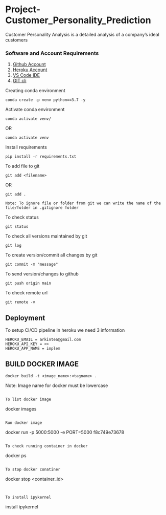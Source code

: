 # Project-Customer_Personality_Prediction
Customer Personality Analysis is a detailed analysis of a company’s ideal customers

### Software and Account Requirements
1. [Github Account](https://github.com/)
2. [Heroku Account](https://id.heroku.com/login)
3. [VS Code IDE](https://code.visualstudio.com/download)
4. [GIT cli](https://git-scm.com/downloads)

Creating conda environment
```
conda create -p venv python==3.7 -y
```

Activate conda environment
```
conda activate venv/
```
OR
```
conda activate venv
```

Install requirements
```
pip install -r requirements.txt
```

To add file to git
```
git add <filename>
```
OR
```
git add .
```

```
Note: To ignore file or folder from git we can write the name of the file/folder in .gitignore folder
```

To check status
```
git status
```

To check all versions maintained by git
```
git log
```

To create version/commit all changes by git
```
git commit -m "message"
```

To send version/changes to github
```
git push origin main
```

To check remote url
```
git remote -v
```

## Deployment
To setup CI/CD pipeline in heroku we need 3 information
```
HEROKU_EMAIL = arkintea@gmail.com
HEROKU_API_KEY = <>
HEROKU_APP_NAME = implem
```

## BUILD DOCKER IMAGE
```
docker build -t <image_name>:<tagname> .
```
Note: Image name for docker must be lowercase
```

To list docker image
```
docker images
```

Run docker image
```
docker run -p 5000:5000 -e PORT=5000 f8c749e73678
```

To check running container in docker
```
docker ps
```

To stop docker conatiner
```
docker stop <container_id>
```


To install ipykernel
```
install ipykernel
```
